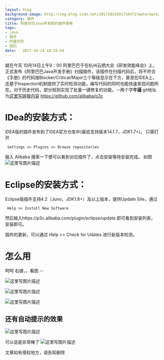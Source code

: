 ```yaml
---
layout: blog
background-image: http://img.blog.csdn.net/20171014191716472?watermark/2/text/aHR0cDovL2Jsb2cuY3Nkbi5uZXQvY2hlbmppYW5hbmRpeWk=/font/5a6L5L2T/fontsize/400/fill/I0JBQkFCMA==/dissolve/70/gravity/SouthEast
category: 插件
title: 阿里巴巴Java开发规约插件使用
tags:
- java
- 插件
- 阿里巴巴
- 规约
date:   2017-10-24 18:25:54
---
```


就在今天  10月14日上午9：00  阿里巴巴于在杭州云栖大会《研发效能峰会》上，正式发布《阿里巴巴Java开发手册》扫描插件，该插件在扫描代码后，将不符合《手册》的代码按Blocker/Critical/Major三个等级显示在下方，甚至在IDEA上，还基于Inspection机制提供了实时检测功能，编写代码的同时也能快速发现问题所在。对于历史代码，部分规则实现了批量一键修复的功能。--两个字**牛逼**
git地址为[这里写链接内容](https://github.com/alibaba/p3c)
https://github.com/alibaba/p3c

# IDea的安装方式：

IDEA版的插件发布到了IDEA官方仓库中(最低支持版本14.1.7，JDK1.7+)，
只需打开

```
 Settings >> Plugins >> Browse repositories
```

 输入 Alibaba 搜索一下便可以看到对应插件了，点击安装等待安装完成。
 如图
 ![这里写图片描述](http://img.blog.csdn.net/20171014191716472?watermark/2/text/aHR0cDovL2Jsb2cuY3Nkbi5uZXQvY2hlbmppYW5hbmRpeWk=/font/5a6L5L2T/fontsize/400/fill/I0JBQkFCMA==/dissolve/70/gravity/SouthEast)

# Eclipse的安装方式：
Eclipse版插件支持4.2（Juno，JDK1.8+）及以上版本，提供Update Site，通过

```
 Help >> Install New Software

```

 然后输入https://p3c.alibaba.com/plugin/eclipse/update 即可看到安装列表，安装即可。

插件的更新，可以通过 Help >> Check for Udates 进行新版本检测。


# 怎么用


呵呵  右键，，看图 --

![这里写图片描述](http://img.blog.csdn.net/20171014192532578?watermark/2/text/aHR0cDovL2Jsb2cuY3Nkbi5uZXQvY2hlbmppYW5hbmRpeWk=/font/5a6L5L2T/fontsize/400/fill/I0JBQkFCMA==/dissolve/70/gravity/SouthEast)

![这里写图片描述](http://img.blog.csdn.net/20171014192650554?watermark/2/text/aHR0cDovL2Jsb2cuY3Nkbi5uZXQvY2hlbmppYW5hbmRpeWk=/font/5a6L5L2T/fontsize/400/fill/I0JBQkFCMA==/dissolve/70/gravity/SouthEast)

![这里写图片描述](http://img.blog.csdn.net/20171014192752608?watermark/2/text/aHR0cDovL2Jsb2cuY3Nkbi5uZXQvY2hlbmppYW5hbmRpeWk=/font/5a6L5L2T/fontsize/400/fill/I0JBQkFCMA==/dissolve/70/gravity/SouthEast)


## 还有自动提示的效果

![这里写图片描述](http://img.blog.csdn.net/20171014193938449?watermark/2/text/aHR0cDovL2Jsb2cuY3Nkbi5uZXQvY2hlbmppYW5hbmRpeWk=/font/5a6L5L2T/fontsize/400/fill/I0JBQkFCMA==/dissolve/70/gravity/SouthEast)

可以说是非常棒了
![这里写图片描述](http://img.blog.csdn.net/20171014194101228?watermark/2/text/aHR0cDovL2Jsb2cuY3Nkbi5uZXQvY2hlbmppYW5hbmRpeWk=/font/5a6L5L2T/fontsize/400/fill/I0JBQkFCMA==/dissolve/70/gravity/SouthEast)



文章如有侵权地方，请告知删除



